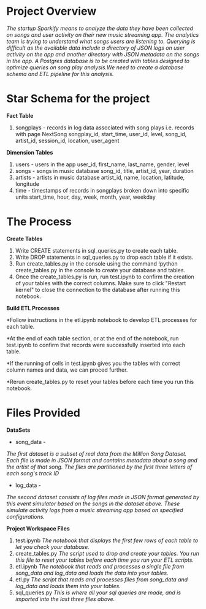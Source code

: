 # Project Overview 

*The startup  Sparkify means to analyze the data they have been collected on songs and user activity on their new music streaming app. The analytics team is trying to understand what songs users are listening to.
Querying is difficult as the available data include a directory of JSON logs on user activity on the app and another directory with JSON metadata on the songs in the app.
A Postgres database is to be created with tables designed to optimize queries on song play analysis.We need to create a database schema and ETL pipeline for this analysis.* 



# Star Schema for the project

**Fact Table**
1. songplays - records in log data associated with song plays i.e. records with page NextSong
   songplay_id, start_time, user_id, level, song_id, artist_id, session_id, location, user_agent
   
**Dimension Tables**

1. users - users in the app
   user_id, first_name, last_name, gender, level
2. songs - songs in music database
   song_id, title, artist_id, year, duration
3. artists - artists in music database
   artist_id, name, location, latitude, longitude
4. time - timestamps of records in songplays broken down into specific units
   start_time, hour, day, week, month, year, weekday
   
# The Process

**Create Tables**
1. Write CREATE statements in sql_queries.py to create each table.
2. Write DROP statements in sql_queries.py to drop each table if it exists.
3. Run create_tables.py in the console using the command !python create_tables.py in the console to create your database and tables.
4. Once the create_tables.py is run, run test.ipynb to confirm the creation of your tables with the correct columns. Make sure to click "Restart kernel" to close the connection to the database after running this notebook.

**Build ETL Processes**

*Follow instructions in the etl.ipynb notebook to develop ETL processes for each table.

*At the end of each table section, or at the end of the notebook, run test.ipynb to confirm that records were successfully inserted into each table.

*If the running of cells in test.ipynb gives you the tables with correct column names and data, we can proced further.

*Rerun create_tables.py to reset your tables before each time you run this notebook.


# Files Provided
**DataSets**
- song_data -

*The first dataset is a subset of real data from the Million Song Dataset. Each file is made in JSON format and contains metadata about a song and the artist of that song. The files are partitioned by the first three letters of each song's track ID*
- log_data -

*The second dataset consists of log files made in JSON format generated by this event simulator based on the songs in the dataset above. These simulate activity logs from a music streaming app based on specified configurations.*

**Project Workspace Files**

1. test.ipynb
     *The notebook that displays the first few rows of each table to let you check your database.*
2. create_tables.py 
    *The script used to drop and create your tables. You run this file to reset your tables before each time you run your ETL scripts.*
3. etl.ipynb 
    *The notebook that reads and processes a single file from song_data and log_data and loads the data into your tables.* 
4. etl.py 
     *The script that reads and processes files from song_data and log_data and loads them into your tables.* 
5. sql_queries.py 
      *This is where  all your sql queries are made, and is imported into the last three files above.*
